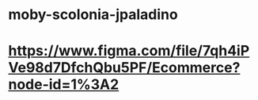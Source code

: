 # moby-scolonia-jpaladino

# https://www.figma.com/file/7qh4iPVe98d7DfchQbu5PF/Ecommerce?node-id=1%3A2